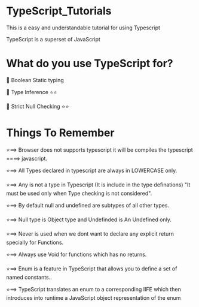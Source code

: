 # TypeScript_Tutorials

This is a easy and understandable tutorial for using Typescript

TypeScript is a superset of JavaScript

# What do you use TypeScript for?

📍 Boolean Static typing

📍 Type Inference ⭐⭐

📍 Strict Null Checking ⭐⭐

# Things To Remember

⭐==> Browser does not supports typescript it will be compiles the typescript ====> javascript.

⭐==> All Types declared in typescript are always in LOWERCASE only.

⭐==> Any is not a type in Typescript (It is include in the type definations) "It must be used only when Type checking is not considered".

⭐==> By default null and undefined are subtypes of all other types.

⭐==> Null type is Object type and Undefinded is An Undefined only.

⭐==> Never is used when we dont want to declare any explicit return specially for Functions.

⭐==> Always use Void for functions which has no returns.

⭐==> Enum is a feature in TypeScript that allows you to define a set of named constants..

⭐==> TypeScript translates an enum to a corresponding IIFE which then introduces into runtime a JavaScript object representation of the enum

